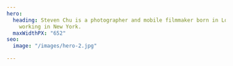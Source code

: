 ```yaml
---
hero:
  heading: Steven Chu is a photographer and mobile filmmaker born in Los Angeles and
    working in New York.
  maxWidthPX: "652"
seo:
  image: "/images/hero-2.jpg"

---
```

